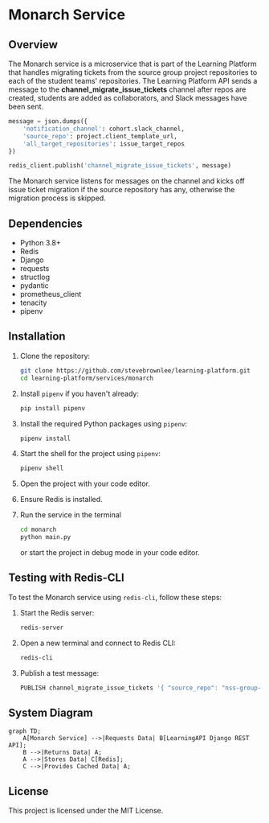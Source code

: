 # Monarch Service

## Overview

The Monarch service is a microservice that is part of the Learning Platform that handles migrating tickets from the source group project repositories to each of the student teams' repositories. The Learning Platform API sends a message to the **channel_migrate_issue_tickets** channel after repos are created, students are added as collaborators, and Slack messages have been sent.

```py
message = json.dumps({
    'notification_channel': cohort.slack_channel,
    'source_repo': project.client_template_url,
    'all_target_repositories': issue_target_repos
})

redis_client.publish('channel_migrate_issue_tickets', message)
```

The Monarch service listens for messages on the channel and kicks off issue ticket migration if the source repository has any, otherwise the migration process is skipped.

## Dependencies
- Python 3.8+
- Redis
- Django
- requests
- structlog
- pydantic
- prometheus_client
- tenacity
- pipenv

## Installation
1. Clone the repository:
    ```sh
    git clone https://github.com/stevebrownlee/learning-platform.git
    cd learning-platform/services/monarch
    ```

2. Install `pipenv` if you haven't already:
    ```sh
    pip install pipenv
    ```

3. Install the required Python packages using `pipenv`:
    ```sh
    pipenv install
    ```

4. Start the shell for the project using `pipenv`:
    ```sh
    pipenv shell
    ```
5. Open the project with your code editor.
6. Ensure Redis is installed.
7. Run the service in the terminal
    ```sh
    cd monarch
    python main.py
    ```
    or start the project in debug mode in your code editor.

## Testing with Redis-CLI

To test the Monarch service using `redis-cli`, follow these steps:

1. Start the Redis server:
    ```sh
    redis-server
    ```

2. Open a new terminal and connect to Redis CLI:
    ```sh
    redis-cli
    ```

3. Publish a test message:
    ```sh
    PUBLISH channel_migrate_issue_tickets '{ "source_repo": "nss-group-projects/cider-falls", "all_target_repositories": ["stevebrownlee/rare-test"], "notification_channel": "C06GHMZB3M3"}'
    ```

## System Diagram

```mermaid
graph TD;
    A[Monarch Service] -->|Requests Data| B[LearningAPI Django REST API];
    B -->|Returns Data| A;
    A -->|Stores Data| C[Redis];
    C -->|Provides Cached Data| A;
```

## License
This project is licensed under the MIT License.

